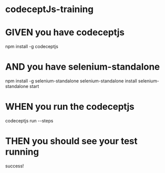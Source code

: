 # codeceptJs-training

# GIVEN you have codeceptjs
 npm install -g codeceptjs
# AND you have selenium-standalone
  npm install -g selenium-standalone
  selenium-standalone install
  selenium-standalone start
 # WHEN you run the codeceptjs
  codeceptjs run --steps
 # THEN you should see your test running
 success!

